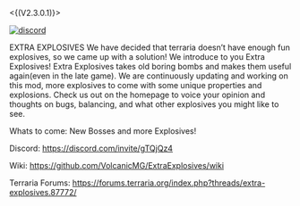 <{(V2.3.0.1)}>

[![discord](https://img.shields.io/discord/701561867876696166?style=flat-square&logo=discord "Discord")](https://discord.com/invite/gTQjQz4)

EXTRA EXPLOSIVES We have decided that terraria doesn’t have enough fun explosives, so we came up with a solution! We introduce to you Extra Explosives! Extra Explosives takes old boring bombs and makes them useful again(even in the late game). We are continuously updating and working on this mod, more explosives to come with some unique properties and explosions. Check us out on the homepage to voice your opinion and thoughts on bugs, balancing, and what other explosives you might like to see.

Whats to come: New Bosses and more Explosives!

Discord: https://discord.com/invite/gTQjQz4

Wiki: https://github.com/VolcanicMG/ExtraExplosives/wiki

Terraria Forums: https://forums.terraria.org/index.php?threads/extra-explosives.87772/
